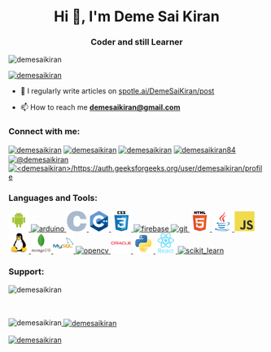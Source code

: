 <h1 align="center">Hi 👋, I'm Deme Sai Kiran</h1>
<h3 align="center">Coder and still Learner</h3>

<p align="left"> <img src="https://komarev.com/ghpvc/?username=demesaikiran&label=Profile%20views&color=0e75b6&style=flat" alt="demesaikiran" /> </p>

<p align="left"> <a href="https://github.com/ryo-ma/github-profile-trophy"><img src="https://github-profile-trophy.vercel.app/?username=demesaikiran" alt="demesaikiran" /></a> </p>

- 📝 I regularly write articles on [spotle.ai/DemeSaiKiran/post](spotle.ai/DemeSaiKiran/post)

- 📫 How to reach me **demesaikiran@gmail.com**

<h3 align="left">Connect with me:</h3>
<p align="left">
<a href="https://linkedin.com/in/demesaikiran" target="blank"><img align="center" src="https://cdn.jsdelivr.net/npm/simple-icons@3.0.1/icons/linkedin.svg" alt="demesaikiran" height="30" width="40" /></a>
<a href="https://instagram.com/demesaikiran" target="blank"><img align="center" src="https://cdn.jsdelivr.net/npm/simple-icons@3.0.1/icons/instagram.svg" alt="demesaikiran" height="30" width="40" /></a>
<a href="https://www.youtube.com/c/demesaikiran" target="blank"><img align="center" src="https://cdn.jsdelivr.net/npm/simple-icons@3.0.1/icons/youtube.svg" alt="demesaikiran" height="30" width="40" /></a>
<a href="https://www.hackerrank.com/demesaikiran84" target="blank"><img align="center" src="https://cdn.jsdelivr.net/npm/simple-icons@3.0.1/icons/hackerrank.svg" alt="demesaikiran84" height="30" width="40" /></a>
<a href="https://www.hackerearth.com/@demesaikiran" target="blank"><img align="center" src="https://cdn.jsdelivr.net/npm/simple-icons@3.0.1/icons/hackerearth.svg" alt="@demesaikiran" height="30" width="40" /></a>
<a href="https://auth.geeksforgeeks.org/user/<demesaikiran>/https://auth.geeksforgeeks.org/user/demesaikiran/profile" target="blank"><img align="center" src="https://cdn.jsdelivr.net/npm/simple-icons@3.0.1/icons/geeksforgeeks.svg" alt="<demesaikiran>/https://auth.geeksforgeeks.org/user/demesaikiran/profile" height="30" width="40" /></a>
</p>

<h3 align="left">Languages and Tools:</h3>
<p align="left"> <a href="https://developer.android.com" target="_blank"> <img src="https://raw.githubusercontent.com/devicons/devicon/master/icons/android/android-original-wordmark.svg" alt="android" width="40" height="40"/> </a> <a href="https://www.arduino.cc/" target="_blank"> <img src="https://cdn.worldvectorlogo.com/logos/arduino-1.svg" alt="arduino" width="40" height="40"/> </a> <a href="https://www.cprogramming.com/" target="_blank"> <img src="https://raw.githubusercontent.com/devicons/devicon/master/icons/c/c-original.svg" alt="c" width="40" height="40"/> </a> <a href="https://www.w3schools.com/cpp/" target="_blank"> <img src="https://raw.githubusercontent.com/devicons/devicon/master/icons/cplusplus/cplusplus-original.svg" alt="cplusplus" width="40" height="40"/> </a> <a href="https://www.w3schools.com/css/" target="_blank"> <img src="https://raw.githubusercontent.com/devicons/devicon/master/icons/css3/css3-original-wordmark.svg" alt="css3" width="40" height="40"/> </a> <a href="https://firebase.google.com/" target="_blank"> <img src="https://www.vectorlogo.zone/logos/firebase/firebase-icon.svg" alt="firebase" width="40" height="40"/> </a> <a href="https://git-scm.com/" target="_blank"> <img src="https://www.vectorlogo.zone/logos/git-scm/git-scm-icon.svg" alt="git" width="40" height="40"/> </a> <a href="https://www.w3.org/html/" target="_blank"> <img src="https://raw.githubusercontent.com/devicons/devicon/master/icons/html5/html5-original-wordmark.svg" alt="html5" width="40" height="40"/> </a> <a href="https://www.java.com" target="_blank"> <img src="https://raw.githubusercontent.com/devicons/devicon/master/icons/java/java-original.svg" alt="java" width="40" height="40"/> </a> <a href="https://developer.mozilla.org/en-US/docs/Web/JavaScript" target="_blank"> <img src="https://raw.githubusercontent.com/devicons/devicon/master/icons/javascript/javascript-original.svg" alt="javascript" width="40" height="40"/> </a> <a href="https://www.linux.org/" target="_blank"> <img src="https://raw.githubusercontent.com/devicons/devicon/master/icons/linux/linux-original.svg" alt="linux" width="40" height="40"/> </a> <a href="https://www.mongodb.com/" target="_blank"> <img src="https://raw.githubusercontent.com/devicons/devicon/master/icons/mongodb/mongodb-original-wordmark.svg" alt="mongodb" width="40" height="40"/> </a> <a href="https://www.mysql.com/" target="_blank"> <img src="https://raw.githubusercontent.com/devicons/devicon/master/icons/mysql/mysql-original-wordmark.svg" alt="mysql" width="40" height="40"/> </a> <a href="https://opencv.org/" target="_blank"> <img src="https://www.vectorlogo.zone/logos/opencv/opencv-icon.svg" alt="opencv" width="40" height="40"/> </a> <a href="https://www.oracle.com/" target="_blank"> <img src="https://raw.githubusercontent.com/devicons/devicon/master/icons/oracle/oracle-original.svg" alt="oracle" width="40" height="40"/> </a> <a href="https://www.python.org" target="_blank"> <img src="https://raw.githubusercontent.com/devicons/devicon/master/icons/python/python-original.svg" alt="python" width="40" height="40"/> </a> <a href="https://reactjs.org/" target="_blank"> <img src="https://raw.githubusercontent.com/devicons/devicon/master/icons/react/react-original-wordmark.svg" alt="react" width="40" height="40"/> </a> <a href="https://scikit-learn.org/" target="_blank"> <img src="https://upload.wikimedia.org/wikipedia/commons/0/05/Scikit_learn_logo_small.svg" alt="scikit_learn" width="40" height="40"/> </a> </p>

<h3 align="left">Support:</h3>
<p><a href="https://www.buymeacoffee.com/demesaikiran"> <img align="left" src="https://cdn.buymeacoffee.com/buttons/v2/default-yellow.png" height="50" width="210" alt="demesaikiran" /></p><br><br><br>

<p><img align="left" src="https://github-readme-stats.vercel.app/api/top-langs?username=demesaikiran&show_icons=true&locale=en&layout=compact" alt="demesaikiran" /></p>

<p>&nbsp;<img align="center" src="https://github-readme-stats.vercel.app/api?username=demesaikiran&show_icons=true&locale=en" alt="demesaikiran" /></p>

<p><img align="center" src="https://github-readme-streak-stats.herokuapp.com/?user=demesaikiran&" alt="demesaikiran" /></p>

